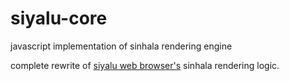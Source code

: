 # siyalu-core
javascript implementation of sinhala rendering engine

complete rewrite of [siyalu web browser's](https://play.google.com/store/apps/details?id=com.pahans.siyalu&hl=en) sinhala rendering logic.

